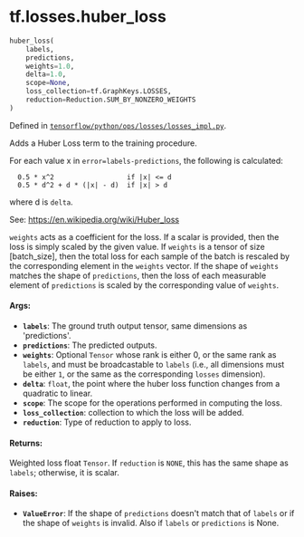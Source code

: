 <div itemscope itemtype="http://developers.google.com/ReferenceObject">
<meta itemprop="name" content="tf.losses.huber_loss" />
</div>

# tf.losses.huber_loss

``` python
huber_loss(
    labels,
    predictions,
    weights=1.0,
    delta=1.0,
    scope=None,
    loss_collection=tf.GraphKeys.LOSSES,
    reduction=Reduction.SUM_BY_NONZERO_WEIGHTS
)
```



Defined in [`tensorflow/python/ops/losses/losses_impl.py`](https://www.tensorflow.org/code/tensorflow/python/ops/losses/losses_impl.py).

Adds a Huber Loss term to the training procedure.

For each value x in `error=labels-predictions`, the following is calculated:

```
  0.5 * x^2                  if |x| <= d
  0.5 * d^2 + d * (|x| - d)  if |x| > d
```

where d is `delta`.

See: https://en.wikipedia.org/wiki/Huber_loss

`weights` acts as a coefficient for the loss. If a scalar is provided, then
the loss is simply scaled by the given value. If `weights` is a tensor of size
[batch_size], then the total loss for each sample of the batch is rescaled
by the corresponding element in the `weights` vector. If the shape of
`weights` matches the shape of `predictions`, then the loss of each
measurable element of `predictions` is scaled by the corresponding value of
`weights`.

#### Args:

* <b>`labels`</b>: The ground truth output tensor, same dimensions as 'predictions'.
* <b>`predictions`</b>: The predicted outputs.
* <b>`weights`</b>: Optional `Tensor` whose rank is either 0, or the same rank as
    `labels`, and must be broadcastable to `labels` (i.e., all dimensions must
    be either `1`, or the same as the corresponding `losses` dimension).
* <b>`delta`</b>: `float`, the point where the huber loss function
    changes from a quadratic to linear.
* <b>`scope`</b>: The scope for the operations performed in computing the loss.
* <b>`loss_collection`</b>: collection to which the loss will be added.
* <b>`reduction`</b>: Type of reduction to apply to loss.


#### Returns:

Weighted loss float `Tensor`. If `reduction` is `NONE`, this has the same
shape as `labels`; otherwise, it is scalar.


#### Raises:

* <b>`ValueError`</b>: If the shape of `predictions` doesn't match that of `labels` or
    if the shape of `weights` is invalid.  Also if `labels` or
   `predictions` is None.